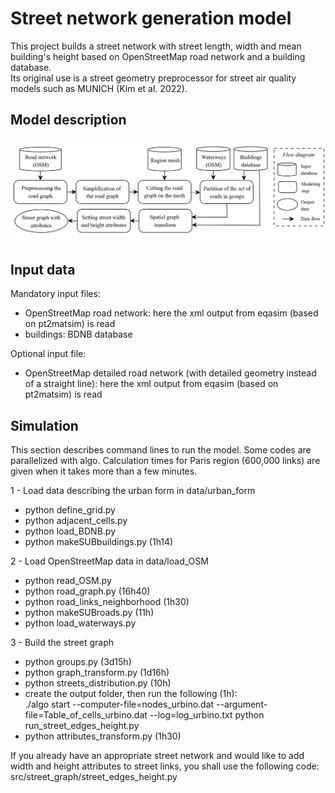 # Street network generation model



This project builds a street network with street length, width and mean building's height based on OpenStreetMap road network and a building database.  
Its original use is a street geometry preprocessor for street air quality models such as MUNICH (Kim et al. 2022). 

## Model description

![Flow_diagram](docs/Flow_diagram.png "Flow_diagram")

## Input data
  
Mandatory input files:
+ OpenStreetMap road network: here the xml output from eqasim (based on pt2matsim) is read  
+ buildings: BDNB database  
  
Optional input file:  
+ OpenStreetMap detailed road network (with detailed geometry instead of a straight line): here the xml output from eqasim (based on pt2matsim) is read  

## Simulation

This section describes command lines to run the model. Some codes are parallelized with algo. Calculation times for Paris region (600,000 links) are given when it takes more than a few minutes.

1 - Load data describing the urban form in data/urban_form  
* python define_grid.py  
* python adjacent_cells.py 
* python load_BDNB.py
* python makeSUBbuildings.py (1h14)  
  
2 - Load OpenStreetMap data in data/load_OSM  
* python read_OSM.py
* python road_graph.py (16h40)  
* python road_links_neighborhood (1h30)  
* python makeSUBroads.py (11h)  
* python load_waterways.py  
  
3 - Build the street graph  
* python groups.py (3d15h)  
* python graph_transform.py (1d16h)  
* python streets_distribution.py (10h)  
* create the output folder, then run the following (1h):  
./algo start --computer-file=nodes_urbino.dat --argument-file=Table_of_cells_urbino.dat --log=log_urbino.txt python run_street_edges_height.py  
* python attributes_transform.py (1h30)

If you already have an appropriate street network and would like to add width and height attributes to street links, you shall use the following code: src/street_graph/street_edges_height.py  
